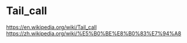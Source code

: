 Tail_call
===================

https://en.wikipedia.org/wiki/Tail_call
https://zh.wikipedia.org/wiki/%E5%B0%BE%E8%B0%83%E7%94%A8